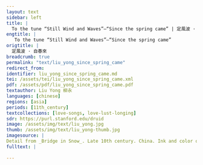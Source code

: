 ```yaml
---
layout: text
sidebar: left
title: |
  To the tune “Still Wind and Waves”—“Since the spring came” | 定風波 · 自春來
engtitle: |
   To the tune “Still Wind and Waves”—“Since the spring came”
origtitle: |
  定風波 · 自春來
breadcrumb: true
permalink: "text/liu_yong_since_spring_came"
redirect_from: 
identifier: liu_yong_since_spring_came.md
tei: /assets/tei/liu_yong_since_spring_came.xml
pdf: /assets/pdf/liu_yong_since_spring_came.pdf
textauthor: Liu Yong 柳永
languages: [chinese]
regions: [asia]
periods: [11th_century]
textcollections: [love-songs, love-lust-longing]
sdr: https://purl.stanford.edu/druid 
image: /assets/img/text/liu_yong.jpg
thumb: /assets/img/text/liu_yong-thumb.jpg
imagesource: |
Detail from _Bridge in Snow_. Late 10th century. China. Ink and color on silk. 9 3/4 x 10 1/4 in. (24.8 x 26.0 cm). The Metropolitan Museum of Art, New York. Object Number 13.100.116. https://www.metmuseum.org/art/collection/search/51399. [Public Domain]
fulltext: |
  
--- 
```

